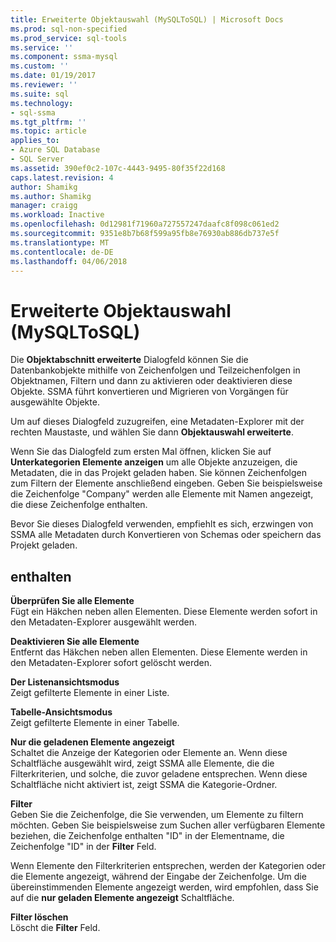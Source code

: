 ```yaml
---
title: Erweiterte Objektauswahl (MySQLToSQL) | Microsoft Docs
ms.prod: sql-non-specified
ms.prod_service: sql-tools
ms.service: ''
ms.component: ssma-mysql
ms.custom: ''
ms.date: 01/19/2017
ms.reviewer: ''
ms.suite: sql
ms.technology:
- sql-ssma
ms.tgt_pltfrm: ''
ms.topic: article
applies_to:
- Azure SQL Database
- SQL Server
ms.assetid: 390ef0c2-107c-4443-9495-80f35f22d168
caps.latest.revision: 4
author: Shamikg
ms.author: Shamikg
manager: craigg
ms.workload: Inactive
ms.openlocfilehash: 0d12981f71960a727557247daafc8f098c061ed2
ms.sourcegitcommit: 9351e8b7b68f599a95fb8e76930ab886db737e5f
ms.translationtype: MT
ms.contentlocale: de-DE
ms.lasthandoff: 04/06/2018
---
```

# <a name="advanced-object-selection--mysqltosql"></a>Erweiterte Objektauswahl (MySQLToSQL)
Die **Objektabschnitt erweiterte** Dialogfeld können Sie die Datenbankobjekte mithilfe von Zeichenfolgen und Teilzeichenfolgen in Objektnamen, Filtern und dann zu aktivieren oder deaktivieren diese Objekte. SSMA führt konvertieren und Migrieren von Vorgängen für ausgewählte Objekte.  
  
Um auf dieses Dialogfeld zuzugreifen, eine Metadaten-Explorer mit der rechten Maustaste, und wählen Sie dann **Objektauswahl erweiterte**.  
  
Wenn Sie das Dialogfeld zum ersten Mal öffnen, klicken Sie auf **Unterkategorien Elemente anzeigen** um alle Objekte anzuzeigen, die Metadaten, die in das Projekt geladen haben. Sie können Zeichenfolgen zum Filtern der Elemente anschließend eingeben. Geben Sie beispielsweise die Zeichenfolge "Company" werden alle Elemente mit Namen angezeigt, die diese Zeichenfolge enthalten.  
  
Bevor Sie dieses Dialogfeld verwenden, empfiehlt es sich, erzwingen von SSMA alle Metadaten durch Konvertieren von Schemas oder speichern das Projekt geladen.  
  
## <a name="options"></a>enthalten  
**Überprüfen Sie alle Elemente**  
Fügt ein Häkchen neben allen Elementen. Diese Elemente werden sofort in den Metadaten-Explorer ausgewählt werden.  
  
**Deaktivieren Sie alle Elemente**  
Entfernt das Häkchen neben allen Elementen. Diese Elemente werden in den Metadaten-Explorer sofort gelöscht werden.  
  
**Der Listenansichtsmodus**  
Zeigt gefilterte Elemente in einer Liste.  
  
**Tabelle-Ansichtsmodus**  
Zeigt gefilterte Elemente in einer Tabelle.  
  
**Nur die geladenen Elemente angezeigt**  
Schaltet die Anzeige der Kategorien oder Elemente an. Wenn diese Schaltfläche ausgewählt wird, zeigt SSMA alle Elemente, die die Filterkriterien, und solche, die zuvor geladene entsprechen. Wenn diese Schaltfläche nicht aktiviert ist, zeigt SSMA die Kategorie-Ordner.  
  
**Filter**  
Geben Sie die Zeichenfolge, die Sie verwenden, um Elemente zu filtern möchten. Geben Sie beispielsweise zum Suchen aller verfügbaren Elemente beziehen, die Zeichenfolge enthalten "ID" in der Elementname, die Zeichenfolge "ID" in der **Filter** Feld.  
  
Wenn Elemente den Filterkriterien entsprechen, werden der Kategorien oder die Elemente angezeigt, während der Eingabe der Zeichenfolge. Um die übereinstimmenden Elemente angezeigt werden, wird empfohlen, dass Sie auf die **nur geladen Elemente angezeigt** Schaltfläche.  
  
**Filter löschen**  
Löscht die **Filter** Feld.  
  
